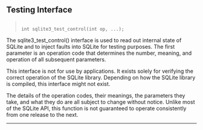 ## Testing Interface




> ```
> 
> int sqlite3_test_control(int op, ...);
> 
> ```



The sqlite3\_test\_control() interface is used to read out internal
state of SQLite and to inject faults into SQLite for testing
purposes. The first parameter is an operation code that determines
the number, meaning, and operation of all subsequent parameters.


This interface is not for use by applications. It exists solely
for verifying the correct operation of the SQLite library. Depending
on how the SQLite library is compiled, this interface might not exist.


The details of the operation codes, their meanings, the parameters
they take, and what they do are all subject to change without notice.
Unlike most of the SQLite API, this function is not guaranteed to
operate consistently from one release to the next.




---


